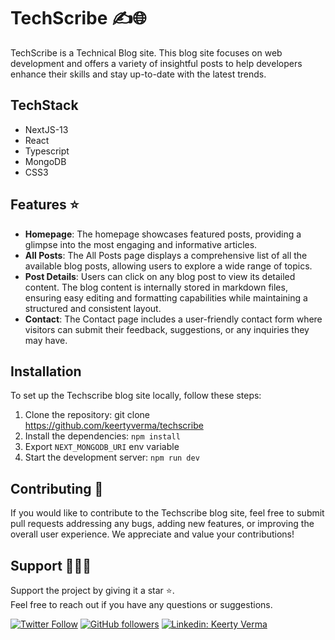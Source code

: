 # TechScribe ✍️🌐

TechScribe is a Technical Blog site.
This blog site focuses on web development and offers a variety of insightful posts to help developers enhance their skills and stay up-to-date with the latest trends.

## TechStack

- NextJS-13
- React
- Typescript
- MongoDB
- CSS3

## Features ⭐

- **Homepage**: The homepage showcases featured posts, providing a glimpse into the most engaging and informative articles.
- **All Posts**: The All Posts page displays a comprehensive list of all the available blog posts, allowing users to explore a wide range of topics.
- **Post Details**: Users can click on any blog post to view its detailed content. The blog content is internally stored in markdown files, ensuring easy editing and formatting capabilities while maintaining a structured and consistent layout.
- **Contact**: The Contact page includes a user-friendly contact form where visitors can submit their feedback, suggestions, or any inquiries they may have.

## Installation

To set up the Techscribe blog site locally, follow these steps:

1. Clone the repository: git clone https://github.com/keertyverma/techscribe
2. Install the dependencies: `npm install`
3. Export `NEXT_MONGODB_URI` env variable
4. Start the development server: `npm run dev`

## Contributing 🎉

If you would like to contribute to the Techscribe blog site, feel free to submit pull requests addressing any bugs, adding new features, or improving the overall user experience. We appreciate and value your contributions!

## Support 💖👩‍💻

Support the project by giving it a star ⭐.
<br> Feel free to reach out if you have any questions or suggestions.

[![Twitter Follow](https://img.shields.io/twitter/follow/KeertyVerma?style=social)](https://twitter.com/KeertyVerma)
[![GitHub followers](https://img.shields.io/github/followers/keertyverma?style=social)](https://github.com/keertyverma)
[![Linkedin: Keerty Verma](https://img.shields.io/badge/-Keerty%20Verma-blue?style=flat-square&logo=Linkedin&logoColor=white&link=https://www.linkedin.com/in/keertyverma/)](https://www.linkedin.com/in/keertyverma/)
